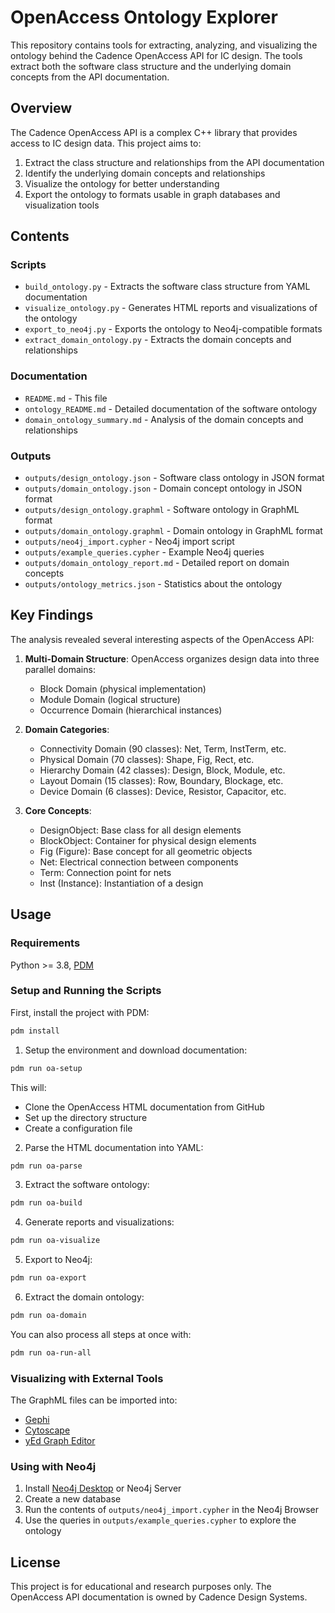 # OpenAccess Ontology Explorer

This repository contains tools for extracting, analyzing, and visualizing the ontology behind the Cadence OpenAccess API for IC design. The tools extract both the software class structure and the underlying domain concepts from the API documentation.

## Overview

The Cadence OpenAccess API is a complex C++ library that provides access to IC design data. This project aims to:

1. Extract the class structure and relationships from the API documentation
2. Identify the underlying domain concepts and relationships
3. Visualize the ontology for better understanding
4. Export the ontology to formats usable in graph databases and visualization tools

## Contents

### Scripts

- `build_ontology.py` - Extracts the software class structure from YAML documentation
- `visualize_ontology.py` - Generates HTML reports and visualizations of the ontology
- `export_to_neo4j.py` - Exports the ontology to Neo4j-compatible formats
- `extract_domain_ontology.py` - Extracts the domain concepts and relationships

### Documentation

- `README.md` - This file
- `ontology_README.md` - Detailed documentation of the software ontology
- `domain_ontology_summary.md` - Analysis of the domain concepts and relationships

### Outputs

- `outputs/design_ontology.json` - Software class ontology in JSON format
- `outputs/domain_ontology.json` - Domain concept ontology in JSON format
- `outputs/design_ontology.graphml` - Software ontology in GraphML format
- `outputs/domain_ontology.graphml` - Domain ontology in GraphML format
- `outputs/neo4j_import.cypher` - Neo4j import script
- `outputs/example_queries.cypher` - Example Neo4j queries
- `outputs/domain_ontology_report.md` - Detailed report on domain concepts
- `outputs/ontology_metrics.json` - Statistics about the ontology

## Key Findings

The analysis revealed several interesting aspects of the OpenAccess API:

1. **Multi-Domain Structure**: OpenAccess organizes design data into three parallel domains:
   - Block Domain (physical implementation)
   - Module Domain (logical structure)
   - Occurrence Domain (hierarchical instances)

2. **Domain Categories**:
   - Connectivity Domain (90 classes): Net, Term, InstTerm, etc.
   - Physical Domain (70 classes): Shape, Fig, Rect, etc.
   - Hierarchy Domain (42 classes): Design, Block, Module, etc.
   - Layout Domain (15 classes): Row, Boundary, Blockage, etc.
   - Device Domain (6 classes): Device, Resistor, Capacitor, etc.

3. **Core Concepts**:
   - DesignObject: Base class for all design elements
   - BlockObject: Container for physical design elements
   - Fig (Figure): Base concept for all geometric objects
   - Net: Electrical connection between components
   - Term: Connection point for nets
   - Inst (Instance): Instantiation of a design

## Usage

### Requirements

Python >= 3.8, [PDM](https://pdm-project.org/en/latest/)

### Setup and Running the Scripts

First, install the project with PDM:

```bash
pdm install
```

1. Setup the environment and download documentation:
```bash
pdm run oa-setup
```
This will:
- Clone the OpenAccess HTML documentation from GitHub
- Set up the directory structure
- Create a configuration file

2. Parse the HTML documentation into YAML:
```bash
pdm run oa-parse
```

3. Extract the software ontology:
```bash
pdm run oa-build
```

4. Generate reports and visualizations:
```bash
pdm run oa-visualize
```

5. Export to Neo4j:
```bash
pdm run oa-export
```

6. Extract the domain ontology:
```bash
pdm run oa-domain
```

You can also process all steps at once with:
```bash
pdm run oa-run-all
```

### Visualizing with External Tools

The GraphML files can be imported into:
- [Gephi](https://gephi.org/)
- [Cytoscape](https://cytoscape.org/)
- [yEd Graph Editor](https://www.yworks.com/products/yed)

### Using with Neo4j

1. Install [Neo4j Desktop](https://neo4j.com/download/) or Neo4j Server
2. Create a new database
3. Run the contents of `outputs/neo4j_import.cypher` in the Neo4j Browser
4. Use the queries in `outputs/example_queries.cypher` to explore the ontology

## License

This project is for educational and research purposes only. The OpenAccess API documentation is owned by Cadence Design Systems.

